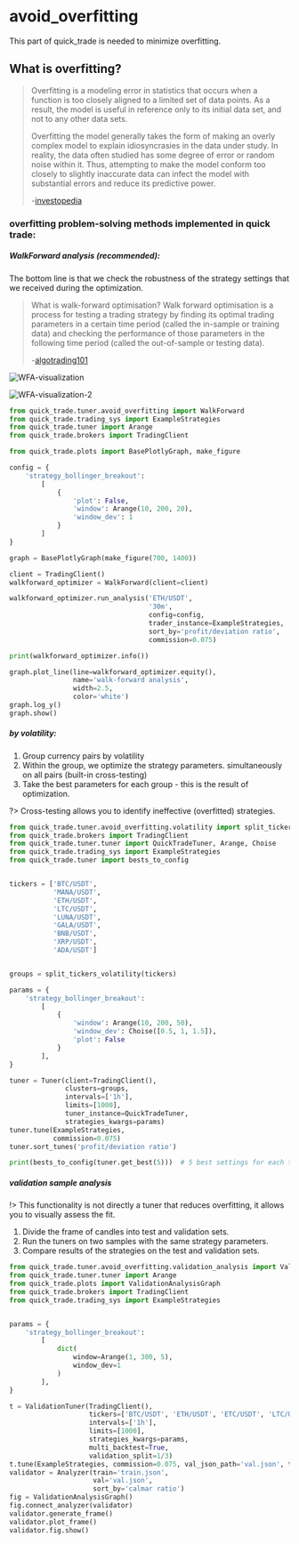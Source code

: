 # avoid_overfitting
This part of quick_trade is needed to minimize overfitting.

## What is overfitting?

> Overfitting is a modeling error in statistics that occurs when a function 
> is too closely aligned to a limited set of data points. As a result, 
> the model is useful in reference only to its initial data set, and not 
> to any other data sets.
> 
> Overfitting the model generally takes the form of making an overly 
> complex model to explain idiosyncrasies in the data under study.
> In reality, the data often studied has some degree of error 
> or random noise within it. Thus, attempting to make the model conform 
> too closely to slightly inaccurate data can infect the model with 
> substantial errors and reduce its predictive power.
> 
> -[investopedia](https://www.investopedia.com/terms/o/overfitting.asp)

### overfitting problem-solving methods implemented in quick trade:
##### WalkForward analysis (recommended):
The bottom line is that we check the robustness of the strategy 
settings that we received during the optimization.

> What is walk-forward optimisation? Walk forward optimisation 
> is a process for testing a trading strategy by finding its optimal
> trading parameters in a certain time period (called the in-sample 
> or training data) and checking the performance of those parameters 
> in the following time period (called the out-of-sample or testing data).
> 
> -[algotrading101](https://algotrading101.com/learn/walk-forward-optimization/)

![WFA-visualization](https://i.stack.imgur.com/IUWuO.gif)

![WFA-visualization-2](https://www.tradelikeamachine.com/images/user-guide/interpreting-results/all-walk-forward-stages-in-wfa.png)

```python
from quick_trade.tuner.avoid_overfitting import WalkForward
from quick_trade.trading_sys import ExampleStrategies
from quick_trade.tuner import Arange
from quick_trade.brokers import TradingClient

from quick_trade.plots import BasePlotlyGraph, make_figure

config = {
    'strategy_bollinger_breakout':
        [
            {
                'plot': False,
                'window': Arange(10, 200, 20),
                'window_dev': 1
            }
        ]
}

graph = BasePlotlyGraph(make_figure(700, 1400))

client = TradingClient()
walkforward_optimizer = WalkForward(client=client)

walkforward_optimizer.run_analysis('ETH/USDT',
                                   '30m',
                                   config=config,
                                   trader_instance=ExampleStrategies,
                                   sort_by='profit/deviation ratio',
                                   commission=0.075)

print(walkforward_optimizer.info())

graph.plot_line(line=walkforward_optimizer.equity(),
                name='walk-forward analysis',
                width=2.5,
                color='white')
graph.log_y()
graph.show()
```
##### by volatility:
1. Group currency pairs by volatility
2. Within the group, we optimize the strategy parameters. simultaneously on all pairs (built-in cross-testing)
3. Take the best parameters for each group - this is the result of optimization.

?> Cross-testing allows you to identify ineffective (overfitted) strategies.

```python
from quick_trade.tuner.avoid_overfitting.volatility import split_tickers_volatility, Tuner
from quick_trade.brokers import TradingClient
from quick_trade.tuner.tuner import QuickTradeTuner, Arange, Choise
from quick_trade.trading_sys import ExampleStrategies
from quick_trade.tuner import bests_to_config


tickers = ['BTC/USDT',
           'MANA/USDT', 
           'ETH/USDT', 
           'LTC/USDT', 
           'LUNA/USDT', 
           'GALA/USDT', 
           'BNB/USDT',
           'XRP/USDT', 
           'ADA/USDT']


groups = split_tickers_volatility(tickers)

params = {
    'strategy_bollinger_breakout':
        [
            {
                'window': Arange(10, 200, 50),
                'window_dev': Choise([0.5, 1, 1.5]),
                'plot': False
            }
        ],
}

tuner = Tuner(client=TradingClient(),
              clusters=groups,
              intervals=['1h'],
              limits=[1000],
              tuner_instance=QuickTradeTuner,
              strategies_kwargs=params)
tuner.tune(ExampleStrategies,
           commission=0.075)
tuner.sort_tunes('profit/deviation ratio')

print(bests_to_config(tuner.get_best(5)))  # 5 best settings for each tuner

```

##### validation sample analysis
!> This functionality is not directly a tuner that reduces overfitting, it allows you to visually assess the fit.
1. Divide the frame of candles into test and validation sets.
2. Run the tuners on two samples with the same strategy parameters.
3. Compare results of the strategies on the test and validation sets.

```python
from quick_trade.tuner.avoid_overfitting.validation_analysis import ValidationTuner, Analyzer
from quick_trade.tuner.tuner import Arange
from quick_trade.plots import ValidationAnalysisGraph
from quick_trade.brokers import TradingClient
from quick_trade.trading_sys import ExampleStrategies


params = {
    'strategy_bollinger_breakout':
        [
            dict(
                window=Arange(1, 300, 5),
                window_dev=1
            )
        ],
}

t = ValidationTuner(TradingClient(),
                    tickers=['BTC/USDT', 'ETH/USDT', 'ETC/USDT', 'LTC/USDT'],
                    intervals=['1h'],
                    limits=[1000],
                    strategies_kwargs=params,
                    multi_backtest=True,
                    validation_split=1/3)
t.tune(ExampleStrategies, commission=0.075, val_json_path='val.json', train_json_path='train.json')
validator = Analyzer(train='train.json',
                     val='val.json',
                     sort_by='calmar ratio')
fig = ValidationAnalysisGraph()
fig.connect_analyzer(validator)
validator.generate_frame()
validator.plot_frame()
validator.fig.show()
```
